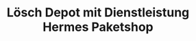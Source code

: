 ---
title: "Lösch Depot mit Dienstleistung Hermes Paketshop"
url: /grimma/loesch-depot-mit-dienstleistung-hermes-paketshop/
shop: Getränke
---